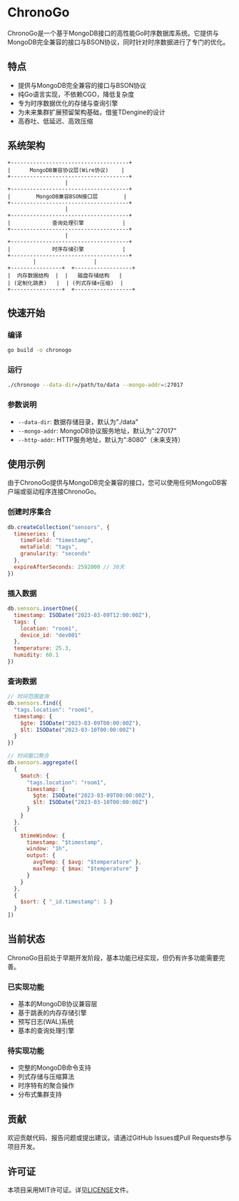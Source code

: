 # ChronoGo

ChronoGo是一个基于MongoDB接口的高性能Go时序数据库系统。它提供与MongoDB完全兼容的接口与BSON协议，同时针对时序数据进行了专门的优化。

## 特点

- 提供与MongoDB完全兼容的接口与BSON协议
- 纯Go语言实现，不依赖CGO，降低复杂度
- 专为时序数据优化的存储与查询引擎
- 为未来集群扩展预留架构基础，借鉴TDengine的设计
- 高吞吐、低延迟、高效压缩

## 系统架构

```
+-------------------------------------+
|      MongoDB兼容协议层(Wire协议)    |
+-------------------------------------+
                  |
+-------------------------------------+
|        MongoDB兼容BSON接口层        |
+-------------------------------------+
                  |
+-------------------------------------+
|             查询处理引擎            |
+-------------------------------------+
                  |
+-------------------------------------+
|             时序存储引擎            |
+-------------------------------------+
        |                  |
+----------------+  +------------------+
|  内存数据结构  |  |   磁盘存储结构   |
| (定制化跳表)   |  | (列式存储+压缩)  |
+----------------+  +------------------+
```

## 快速开始

### 编译

```bash
go build -o chronogo
```

### 运行

```bash
./chronogo --data-dir=/path/to/data --mongo-addr=:27017
```

### 参数说明

- `--data-dir`: 数据存储目录，默认为"./data"
- `--mongo-addr`: MongoDB协议服务地址，默认为":27017"
- `--http-addr`: HTTP服务地址，默认为":8080"（未来支持）

## 使用示例

由于ChronoGo提供与MongoDB完全兼容的接口，您可以使用任何MongoDB客户端或驱动程序连接ChronoGo。

### 创建时序集合

```javascript
db.createCollection("sensors", {
  timeseries: {
    timeField: "timestamp",
    metaField: "tags",
    granularity: "seconds"
  },
  expireAfterSeconds: 2592000 // 30天
})
```

### 插入数据

```javascript
db.sensors.insertOne({
  timestamp: ISODate("2023-03-09T12:00:00Z"),
  tags: {
    location: "room1",
    device_id: "dev001"
  },
  temperature: 25.3,
  humidity: 60.1
})
```

### 查询数据

```javascript
// 时间范围查询
db.sensors.find({
  "tags.location": "room1",
  timestamp: {
    $gte: ISODate("2023-03-09T00:00:00Z"),
    $lt: ISODate("2023-03-10T00:00:00Z")
  }
})

// 时间窗口聚合
db.sensors.aggregate([
  {
    $match: {
      "tags.location": "room1",
      timestamp: {
        $gte: ISODate("2023-03-09T00:00:00Z"),
        $lt: ISODate("2023-03-10T00:00:00Z")
      }
    }
  },
  {
    $timeWindow: {
      timestamp: "$timestamp",
      window: "1h",
      output: {
        avgTemp: { $avg: "$temperature" },
        maxTemp: { $max: "$temperature" }
      }
    }
  },
  {
    $sort: { "_id.timestamp": 1 }
  }
])
```

## 当前状态

ChronoGo目前处于早期开发阶段，基本功能已经实现，但仍有许多功能需要完善。

### 已实现功能

- 基本的MongoDB协议兼容层
- 基于跳表的内存存储引擎
- 预写日志(WAL)系统
- 基本的查询处理引擎

### 待实现功能

- 完整的MongoDB命令支持
- 列式存储与压缩算法
- 时序特有的聚合操作
- 分布式集群支持

## 贡献

欢迎贡献代码、报告问题或提出建议。请通过GitHub Issues或Pull Requests参与项目开发。

## 许可证

本项目采用MIT许可证。详见[LICENSE](LICENSE)文件。 